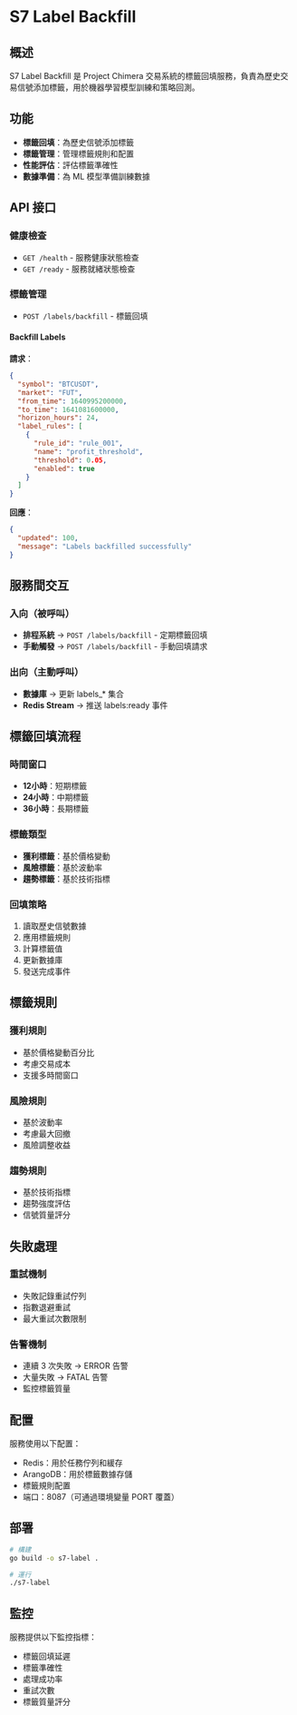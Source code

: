 # S7 Label Backfill

## 概述

S7 Label Backfill 是 Project Chimera 交易系統的標籤回填服務，負責為歷史交易信號添加標籤，用於機器學習模型訓練和策略回測。

## 功能

- **標籤回填**：為歷史信號添加標籤
- **標籤管理**：管理標籤規則和配置
- **性能評估**：評估標籤準確性
- **數據準備**：為 ML 模型準備訓練數據

## API 接口

### 健康檢查

- `GET /health` - 服務健康狀態檢查
- `GET /ready` - 服務就緒狀態檢查

### 標籤管理

- `POST /labels/backfill` - 標籤回填

#### Backfill Labels

**請求**：
```json
{
  "symbol": "BTCUSDT",
  "market": "FUT",
  "from_time": 1640995200000,
  "to_time": 1641081600000,
  "horizon_hours": 24,
  "label_rules": [
    {
      "rule_id": "rule_001",
      "name": "profit_threshold",
      "threshold": 0.05,
      "enabled": true
    }
  ]
}
```

**回應**：
```json
{
  "updated": 100,
  "message": "Labels backfilled successfully"
}
```

## 服務間交互

### 入向（被呼叫）
- **排程系統** → `POST /labels/backfill` - 定期標籤回填
- **手動觸發** → `POST /labels/backfill` - 手動回填請求

### 出向（主動呼叫）
- **數據庫** → 更新 labels_* 集合
- **Redis Stream** → 推送 labels:ready 事件

## 標籤回填流程

### 時間窗口
- **12小時**：短期標籤
- **24小時**：中期標籤
- **36小時**：長期標籤

### 標籤類型
- **獲利標籤**：基於價格變動
- **風險標籤**：基於波動率
- **趨勢標籤**：基於技術指標

### 回填策略
1. 讀取歷史信號數據
2. 應用標籤規則
3. 計算標籤值
4. 更新數據庫
5. 發送完成事件

## 標籤規則

### 獲利規則
- 基於價格變動百分比
- 考慮交易成本
- 支援多時間窗口

### 風險規則
- 基於波動率
- 考慮最大回撤
- 風險調整收益

### 趨勢規則
- 基於技術指標
- 趨勢強度評估
- 信號質量評分

## 失敗處理

### 重試機制
- 失敗記錄重試佇列
- 指數退避重試
- 最大重試次數限制

### 告警機制
- 連續 3 次失敗 → ERROR 告警
- 大量失敗 → FATAL 告警
- 監控標籤質量

## 配置

服務使用以下配置：
- Redis：用於任務佇列和緩存
- ArangoDB：用於標籤數據存儲
- 標籤規則配置
- 端口：8087（可通過環境變量 PORT 覆蓋）

## 部署

```bash
# 構建
go build -o s7-label .

# 運行
./s7-label
```

## 監控

服務提供以下監控指標：
- 標籤回填延遲
- 標籤準確性
- 處理成功率
- 重試次數
- 標籤質量評分
